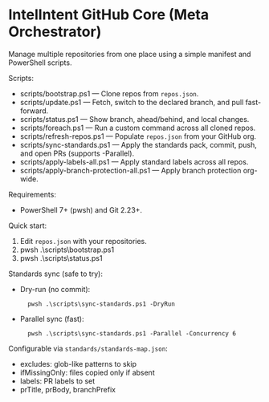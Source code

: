 # IntelIntent GitHub Core (Meta Orchestrator)

Manage multiple repositories from one place using a simple manifest and PowerShell scripts.

Scripts:

- scripts/bootstrap.ps1 — Clone repos from `repos.json`.
- scripts/update.ps1 — Fetch, switch to the declared branch, and pull fast-forward.
- scripts/status.ps1 — Show branch, ahead/behind, and local changes.
- scripts/foreach.ps1 — Run a custom command across all cloned repos.
- scripts/refresh-repos.ps1 — Populate `repos.json` from your GitHub org.
- scripts/sync-standards.ps1 — Apply the standards pack, commit, push, and open PRs (supports -Parallel).
- scripts/apply-labels-all.ps1 — Apply standard labels across all repos.
- scripts/apply-branch-protection-all.ps1 — Apply branch protection org-wide.

Requirements:

- PowerShell 7+ (pwsh) and Git 2.23+.

Quick start:

1) Edit `repos.json` with your repositories.
2) pwsh .\scripts\bootstrap.ps1
3) pwsh .\scripts\status.ps1

Standards sync (safe to try):

- Dry-run (no commit):

		pwsh .\scripts\sync-standards.ps1 -DryRun

- Parallel sync (fast):

		pwsh .\scripts\sync-standards.ps1 -Parallel -Concurrency 6

Configurable via `standards/standards-map.json`:

- excludes: glob-like patterns to skip
- ifMissingOnly: files copied only if absent
- labels: PR labels to set
- prTitle, prBody, branchPrefix
